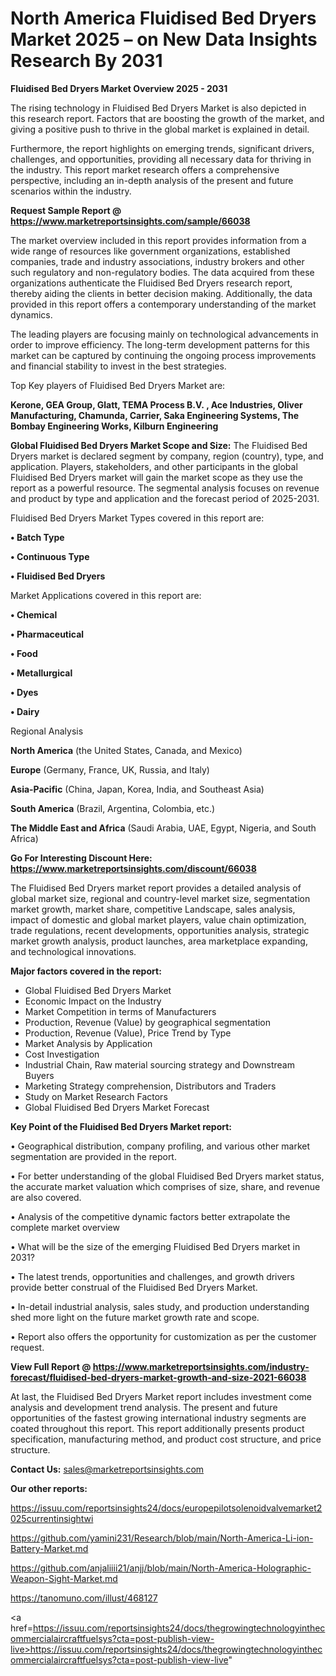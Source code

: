 # North America Fluidised Bed Dryers Market 2025 – on New Data Insights Research By 2031

<Strong> Fluidised Bed Dryers Market Overview 2025 - 2031</strong>

The rising technology in Fluidised Bed Dryers Market is also depicted in this research report. Factors that are boosting the growth of the market, and giving a positive push to thrive in the global market is explained in detail.

Furthermore, the report highlights on emerging trends, significant drivers, challenges, and opportunities, providing all necessary data for thriving in the industry. This report market research offers a comprehensive perspective, including an in-depth analysis of the present and future scenarios within the industry.

<strong>Request Sample Report @ <a href=https://www.marketreportsinsights.com/sample/66038>https://www.marketreportsinsights.com/sample/66038</a></strong>

The market overview included in this report provides information from a wide range of resources like government organizations, established companies, trade and industry associations, industry brokers and other such regulatory and non-regulatory bodies. The data acquired from these organizations authenticate the Fluidised Bed Dryers research report, thereby aiding the clients in better decision making. Additionally, the data provided in this report offers a contemporary understanding of the market dynamics.

The leading players are focusing mainly on technological advancements in order to improve efficiency. The long-term development patterns for this market can be captured by continuing the ongoing process improvements and financial stability to invest in the best strategies.

Top Key players of Fluidised Bed Dryers Market are:

<strong>Kerone, GEA Group, Glatt, TEMA Process B.V. , Ace Industries, Oliver Manufacturing, Chamunda, Carrier, Saka Engineering Systems, The Bombay Engineering Works, Kilburn Engineering</strong>

<strong><b>Global Fluidised Bed Dryers Market Scope and Size:</b></strong>
The Fluidised Bed Dryers market is declared segment by company, region (country), type, and application. Players, stakeholders, and other participants in the global Fluidised Bed Dryers market will gain the market scope as they use the report as a powerful resource. The segmental analysis focuses on revenue and product by type and application and the forecast period of 2025-2031.

Fluidised Bed Dryers Market Types covered in this report are:

<strong>• Batch Type

• Continuous Type

• Fluidised Bed Dryers</strong>

Market Applications covered in this report are:

<strong>• Chemical

• Pharmaceutical

• Food

• Metallurgical

• Dyes

• Dairy</strong> 

Regional Analysis

<strong>North America</strong> (the United States, Canada, and Mexico)

<strong>Europe</strong> (Germany, France, UK, Russia, and Italy)

<strong>Asia-Pacific</strong> (China, Japan, Korea, India, and Southeast Asia)

<strong>South America</strong> (Brazil, Argentina, Colombia, etc.)

<strong>The Middle East and Africa</strong> (Saudi Arabia, UAE, Egypt, Nigeria, and South Africa)

<strong>Go For Interesting Discount Here: <a href=https://www.marketreportsinsights.com/discount/66038>https://www.marketreportsinsights.com/discount/66038</a></strong>

The Fluidised Bed Dryers market report provides a detailed analysis of global market size, regional and country-level market size, segmentation market growth, market share, competitive Landscape, sales analysis, impact of domestic and global market players, value chain optimization, trade regulations, recent developments, opportunities analysis, strategic market growth analysis, product launches, area marketplace expanding, and technological innovations.

<strong><b>Major factors covered in the report:</b></strong>
<ul>
  <li>Global Fluidised Bed Dryers Market </li>
  <li>Economic Impact on the Industry</li>
  <li>Market Competition in terms of Manufacturers</li>
  <li>Production, Revenue (Value) by geographical segmentation</li>
  <li>Production, Revenue (Value), Price Trend by Type</li>
  <li>Market Analysis by Application</li>
  <li>Cost Investigation</li>
  <li>Industrial Chain, Raw material sourcing strategy and Downstream Buyers</li>
  <li>Marketing Strategy comprehension, Distributors and Traders</li>
  <li>Study on Market Research Factors</li>
  <li>Global Fluidised Bed Dryers Market Forecast</li>
</ul>

<strong><b>Key Point of the Fluidised Bed Dryers Market report:</b></strong>

• Geographical distribution, company profiling, and various other market segmentation are provided in the report.

• For better understanding of the global Fluidised Bed Dryers market status, the accurate market valuation which comprises of size, share, and revenue are also covered.

• Analysis of the competitive dynamic factors better extrapolate the complete market overview

• What will be the size of the emerging Fluidised Bed Dryers market in 2031?

• The latest trends, opportunities and challenges, and growth drivers provide better construal of the Fluidised Bed Dryers Market.

• In-detail industrial analysis, sales study, and production understanding shed more light on the future market growth rate and scope.

• Report also offers the opportunity for customization as per the customer request.

<strong><b>View Full Report @ <a href=https://www.marketreportsinsights.com/industry-forecast/fluidised-bed-dryers-market-growth-and-size-2021-66038>https://www.marketreportsinsights.com/industry-forecast/fluidised-bed-dryers-market-growth-and-size-2021-66038</a></b></strong>


At last, the Fluidised Bed Dryers Market report includes investment come analysis and development trend analysis. The present and future opportunities of the fastest growing international industry segments are coated throughout this report. This report additionally presents product specification, manufacturing method, and product cost structure, and price structure.

<strong>Contact Us:</strong>
sales@marketreportsinsights.com

<strong>Our other reports:</strong>

<a href=https://issuu.com/reportsinsights24/docs/europepilotsolenoidvalvemarket2025currentinsightwi>https://issuu.com/reportsinsights24/docs/europepilotsolenoidvalvemarket2025currentinsightwi</a>

<a href=https://github.com/yamini231/Research/blob/main/North-America-Li-ion-Battery-Market.md>https://github.com/yamini231/Research/blob/main/North-America-Li-ion-Battery-Market.md</a>

<a href=https://github.com/anjaliiii21/anjj/blob/main/North-America-Holographic-Weapon-Sight-Market.md>https://github.com/anjaliiii21/anjj/blob/main/North-America-Holographic-Weapon-Sight-Market.md</a>

<a href=https://tanomuno.com/illust/468127>https://tanomuno.com/illust/468127</a>

<a href=https://issuu.com/reportsinsights24/docs/thegrowingtechnologyinthecommercialaircraftfuelsys?cta=post-publish-view-live>https://issuu.com/reportsinsights24/docs/thegrowingtechnologyinthecommercialaircraftfuelsys?cta=post-publish-view-live</a>"
